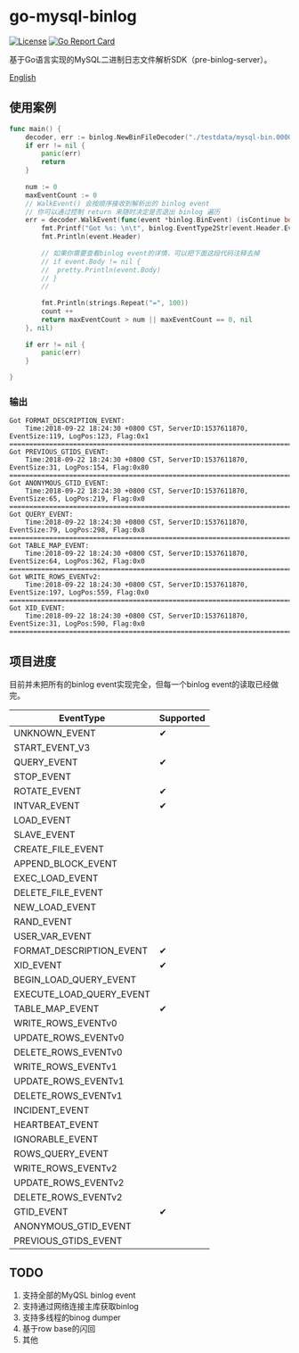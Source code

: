 # go-mysql-binlog

[![License](https://img.shields.io/badge/License-Apache%202.0-blue.svg)](https://github.com/liipx/go-mysql-binlog/blob/master/LICENSE) 
[![Go Report Card](https://goreportcard.com/badge/github.com/liipx/go-mysql-binlog)](https://goreportcard.com/report/github.com/liipx/go-mysql-binlog)

基于Go语言实现的MySQL二进制日志文件解析SDK（pre-binlog-server）。

[English](https://github.com/liipx/go-mysql-binlog/blob/master/README.md)

## 使用案例
```go
func main() {
	decoder, err := binlog.NewBinFileDecoder("./testdata/mysql-bin.000004")
	if err != nil {
		panic(err)
		return
	}
    
	num := 0
	maxEventCount := 0
	// WalkEvent() 会按顺序接收到解析出的 binlog event
	// 你可以通过控制 return 来随时决定是否退出 binlog 遍历
	err = decoder.WalkEvent(func(event *binlog.BinEvent) (isContinue bool, err error) {
		fmt.Printf("Got %s: \n\t", binlog.EventType2Str[event.Header.EventType])
		fmt.Println(event.Header)
		
		// 如果你需要查看binlog event的详情，可以把下面这段代码注释去掉
		// if event.Body != nil {
		// 	pretty.Println(event.Body)
		// }
		//
		
		fmt.Println(strings.Repeat("=", 100))
		count ++
		return maxEventCount > num || maxEventCount == 0, nil
	}, nil)
    
	if err != nil {
		panic(err)
	}

}
```
### 输出
```text
Got FORMAT_DESCRIPTION_EVENT: 
	Time:2018-09-22 18:24:30 +0800 CST, ServerID:1537611870, EventSize:119, LogPos:123, Flag:0x1
====================================================================================================
Got PREVIOUS_GTIDS_EVENT: 
	Time:2018-09-22 18:24:30 +0800 CST, ServerID:1537611870, EventSize:31, LogPos:154, Flag:0x80
====================================================================================================
Got ANONYMOUS_GTID_EVENT: 
	Time:2018-09-22 18:24:30 +0800 CST, ServerID:1537611870, EventSize:65, LogPos:219, Flag:0x0
====================================================================================================
Got QUERY_EVENT: 
	Time:2018-09-22 18:24:30 +0800 CST, ServerID:1537611870, EventSize:79, LogPos:298, Flag:0x8
====================================================================================================
Got TABLE_MAP_EVENT: 
	Time:2018-09-22 18:24:30 +0800 CST, ServerID:1537611870, EventSize:64, LogPos:362, Flag:0x0
====================================================================================================
Got WRITE_ROWS_EVENTv2: 
	Time:2018-09-22 18:24:30 +0800 CST, ServerID:1537611870, EventSize:197, LogPos:559, Flag:0x0
====================================================================================================
Got XID_EVENT: 
	Time:2018-09-22 18:24:30 +0800 CST, ServerID:1537611870, EventSize:31, LogPos:590, Flag:0x0
====================================================================================================
```

## 项目进度
目前并未把所有的binlog event实现完全，但每一个binlog event的读取已经做完。

|EventType|Supported|
|---|---|
|UNKNOWN_EVENT|✔|
|START_EVENT_V3||
|QUERY_EVENT|✔|
|STOP_EVENT||
|ROTATE_EVENT|✔|
|INTVAR_EVENT|✔|
|LOAD_EVENT||
|SLAVE_EVENT||
|CREATE_FILE_EVENT||
|APPEND_BLOCK_EVENT||
|EXEC_LOAD_EVENT||
|DELETE_FILE_EVENT||
|NEW_LOAD_EVENT||
|RAND_EVENT||
|USER_VAR_EVENT||
|FORMAT_DESCRIPTION_EVENT|✔|
|XID_EVENT|✔|
|BEGIN_LOAD_QUERY_EVENT||
|EXECUTE_LOAD_QUERY_EVENT||
|TABLE_MAP_EVENT|✔|
|WRITE_ROWS_EVENTv0||
|UPDATE_ROWS_EVENTv0||
|DELETE_ROWS_EVENTv0||
|WRITE_ROWS_EVENTv1||
|UPDATE_ROWS_EVENTv1||
|DELETE_ROWS_EVENTv1||
|INCIDENT_EVENT||
|HEARTBEAT_EVENT||
|IGNORABLE_EVENT||
|ROWS_QUERY_EVENT||
|WRITE_ROWS_EVENTv2||
|UPDATE_ROWS_EVENTv2||
|DELETE_ROWS_EVENTv2||
|GTID_EVENT|✔|
|ANONYMOUS_GTID_EVENT||
|PREVIOUS_GTIDS_EVENT||

## TODO
1. 支持全部的MyQSL binlog event
1. 支持通过网络连接主库获取binlog
1. 支持多线程的binog dumper
1. 基于row base的闪回
1. 其他